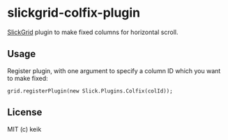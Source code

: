 # slickgrid-colfix-plugin

[SlickGrid](https://github.com/mleibman/SlickGrid) plugin to make fixed columns for horizontal scroll.

## Usage

Register plugin, with one argument to specify a column ID which you want to make fixed:

```
grid.registerPlugin(new Slick.Plugins.Colfix(colId));
```

## License

MIT (c) keik
